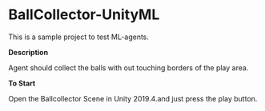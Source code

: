 # BallCollector-UnityML
This is a sample project to test ML-agents. 

**Description**

Agent should collect the balls with out touching borders of the play area.

**To Start**

Open the Ballcollector Scene in Unity 2019.4.and just press the play button.
